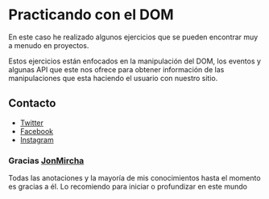 # Practicando con el DOM

En este caso he realizado algunos ejercicios que se pueden encontrar muy a menudo en proyectos.

Estos ejercicios están enfocados en la manipulación del DOM, los eventos y algunas API que este nos ofrece para obtener información de las manipulaciones que esta haciendo el usuario con nuestro sitio.

## Contacto

- [Twitter](https://twitter.com/cristian321893)
- [Facebook](https://www.facebook.com/camilo.guerrero.3597789/)
- [Instagram](https://www.instagram.com/camiloguerrero63/)

### Gracias [JonMircha](https://www.youtube.com/@jonmircha)

Todas las anotaciones y la mayoría de mis conocimientos hasta el momento es gracias a él. Lo recomiendo para iniciar o profundizar en este mundo
